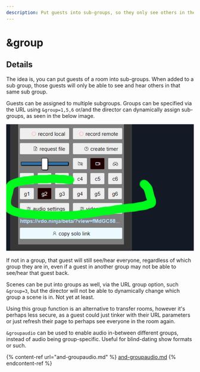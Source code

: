 ```yaml
---
description: Put guests into sub-groups, so they only see others in the same group
---
```


# \&group

## Details

The idea is, you can put guests of a room into sub-groups. When added to a sub group, those guests will only be able to see and hear others in that same sub group.&#x20;

Guests can be assigned to multiple subgroups. Groups can be specified via the URL using `&group=1,5,6` or/and the director can dynamically assign sub-groups, as seen in the below image.&#x20;

![](<../.gitbook/assets/image (126) (1) (1).png>)

If not in a group, that guest will still see/hear everyone, regardless of which group they are in, even if a guest in another group may not be able to see/hear that guest back.&#x20;

Scenes can be put into groups as well, via the URL group option, such `&group=3`, but the director will not be able to dynamically change which group a scene is in. Not yet at least.&#x20;

Using this group function is an alternative to transfer rooms, however it's perhaps less secure, as a guest could just tinker with their URL parameters or just refresh their page to perhaps see everyone in the room again.

`&groupaudio` can be used to enable audio in-between different groups, instead of audio being group-specific. Useful for blind-dating show formats or such.

{% content-ref url="and-groupaudio.md" %}
[and-groupaudio.md](and-groupaudio.md)
{% endcontent-ref %}
